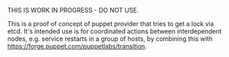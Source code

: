 THIS IS WORK IN PROGRESS - DO NOT USE.

This is a proof of concept of puppet provider that tries to get a lock via etcd. It's intended
use is for coordinated actions between interdependent nodes, e.g. service restarts in a group of hosts,
by combining this with https://forge.puppet.com/puppetlabs/transition.



